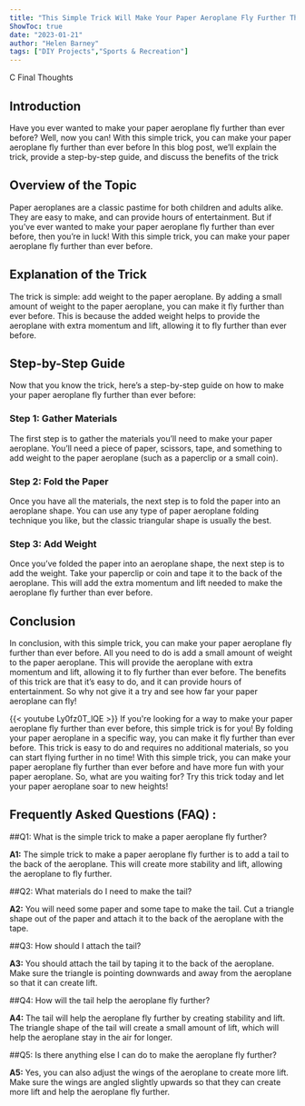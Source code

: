 ```yaml
---
title: "This Simple Trick Will Make Your Paper Aeroplane Fly Further Than Ever Before!"
ShowToc: true 
date: "2023-01-21"
author: "Helen Barney" 
tags: ["DIY Projects","Sports & Recreation"]
---
```

C Final Thoughts

## Introduction

Have you ever wanted to make your paper aeroplane fly further than ever before? Well, now you can! With this simple trick, you can make your paper aeroplane fly further than ever before In this blog post, we’ll explain the trick, provide a step-by-step guide, and discuss the benefits of the trick 

## Overview of the Topic

Paper aeroplanes are a classic pastime for both children and adults alike. They are easy to make, and can provide hours of entertainment. But if you’ve ever wanted to make your paper aeroplane fly further than ever before, then you’re in luck! With this simple trick, you can make your paper aeroplane fly further than ever before. 

## Explanation of the Trick

The trick is simple: add weight to the paper aeroplane. By adding a small amount of weight to the paper aeroplane, you can make it fly further than ever before. This is because the added weight helps to provide the aeroplane with extra momentum and lift, allowing it to fly further than ever before. 

## Step-by-Step Guide

Now that you know the trick, here’s a step-by-step guide on how to make your paper aeroplane fly further than ever before: 

### Step 1: Gather Materials

The first step is to gather the materials you’ll need to make your paper aeroplane. You’ll need a piece of paper, scissors, tape, and something to add weight to the paper aeroplane (such as a paperclip or a small coin). 

### Step 2: Fold the Paper

Once you have all the materials, the next step is to fold the paper into an aeroplane shape. You can use any type of paper aeroplane folding technique you like, but the classic triangular shape is usually the best. 

### Step 3: Add Weight

Once you’ve folded the paper into an aeroplane shape, the next step is to add the weight. Take your paperclip or coin and tape it to the back of the aeroplane. This will add the extra momentum and lift needed to make the aeroplane fly further than ever before. 

## Conclusion

In conclusion, with this simple trick, you can make your paper aeroplane fly further than ever before. All you need to do is add a small amount of weight to the paper aeroplane. This will provide the aeroplane with extra momentum and lift, allowing it to fly further than ever before. The benefits of this trick are that it’s easy to do, and it can provide hours of entertainment. So why not give it a try and see how far your paper aeroplane can fly!

{{< youtube Ly0fz0T_lQE >}} 
If you're looking for a way to make your paper aeroplane fly further than ever before, this simple trick is for you! By folding your paper aeroplane in a specific way, you can make it fly further than ever before. This trick is easy to do and requires no additional materials, so you can start flying further in no time! With this simple trick, you can make your paper aeroplane fly further than ever before and have more fun with your paper aeroplane. So, what are you waiting for? Try this trick today and let your paper aeroplane soar to new heights!

## Frequently Asked Questions (FAQ) :
##Q1: What is the simple trick to make a paper aeroplane fly further? 

**A1:** The simple trick to make a paper aeroplane fly further is to add a tail to the back of the aeroplane. This will create more stability and lift, allowing the aeroplane to fly further. 

##Q2: What materials do I need to make the tail? 

**A2:** You will need some paper and some tape to make the tail. Cut a triangle shape out of the paper and attach it to the back of the aeroplane with the tape. 

##Q3: How should I attach the tail?

**A3:** You should attach the tail by taping it to the back of the aeroplane. Make sure the triangle is pointing downwards and away from the aeroplane so that it can create lift. 

##Q4: How will the tail help the aeroplane fly further? 

**A4:** The tail will help the aeroplane fly further by creating stability and lift. The triangle shape of the tail will create a small amount of lift, which will help the aeroplane stay in the air for longer. 

##Q5: Is there anything else I can do to make the aeroplane fly further? 

**A5:** Yes, you can also adjust the wings of the aeroplane to create more lift. Make sure the wings are angled slightly upwards so that they can create more lift and help the aeroplane fly further.



